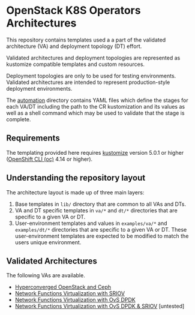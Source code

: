 # OpenStack K8S Operators Architectures

This repository contains templates used a a part of the validated architecture
(VA) and deployment topology (DT) effort.

Validated architectures and deployment topologies are represented as kustomize
compatible templates and custom resources.

Deployment topologies are only to be used for testing environments. Validated
architectures are intended to represent production-style deployment
environments.

The [automation](automation) directory contains YAML files which
define the stages for each VA/DT including the path to the CR
kustomization and its values as well as a shell command which may
be used to validate that the stage is complete.

## Requirements

The templating provided here requires [kustomize](https://kustomize.io/)
version 5.0.1 or higher ([OpenShift CLI (oc)](https://docs.openshift.com/container-platform/4.14/cli_reference/openshift_cli/getting-started-cli.html#installing-openshift-cli) 4.14 or higher).

## Understanding the repository layout

The architecture layout is made up of three main layers:

1. Base templates in `lib/` directory that are common to all VAs and DTs.
2. VA and DT specific templates in `va/*` and `dt/*` directories that are
   specific to a given VA or DT.
3. User-environment templates and values in `examples/va/*` and `examples/dt/*`
   directories that are specific to a given VA or DT. These user-environment
   templates are expected to be modified to match the users unique environment.

## Validated Architectures

The following VAs are available.

- [Hyperconverged OpenStack and Ceph](examples/va/hci/)
- [Network Functions Virtualization with SRIOV](examples/va/nfv/sriov/)
- [Network Functions Virtualization with OvS DPDK](examples/va/nfv/ovs-dpdk/)
- [Network Functions Virtualization with OvS DPDK & SRIOV](examples/va/nfv/ovs-dpdk-sriov/) [untested]
